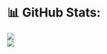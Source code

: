
# 📊 GitHub Stats:
![](https://github-readme-streak-stats.herokuapp.com/?user=ezekielosafo&theme=dark&hide_border=true)<br/>
![](https://github-readme-stats.vercel.app/api/top-langs/?username=ezekielosafo&theme=dark&hide_border=true&include_all_commits=true&count_private=true&layout=compact)

